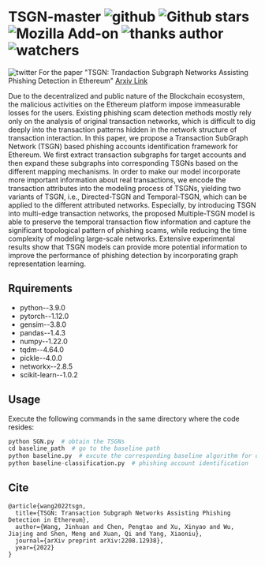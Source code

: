 # TSGN-master        ![github](https://img.shields.io/badge/github-GalateaWang-brightgreen.svg) ![Github stars](https://img.shields.io/github/stars/GalateaWang/TSGN-master.svg) ![Mozilla Add-on](https://img.shields.io/amo/dw/:addonId) ![thanks author](https://img.shields.io/badge/thanksauthor-PengtaoChen-green.svg) ![watchers](https://img.shields.io/github/watchers/galateawang/TSGN-master) 
![twitter](https://img.shields.io/badge/@GalateaWang.svg)
For the paper "TSGN: Trandaction Subgraph Networks Assisting Phishing Detection in Ethereum" [Arxiv Link](https://arxiv.org/pdf/2208.12938.pdf)

Due to the decentralized and public nature of the Blockchain ecosystem, the malicious activities on the Ethereum platform impose immeasurable losses for the users. Existing phishing scam detection methods mostly rely only on the analysis of original transaction networks, which is difficult to dig deeply into the transaction patterns hidden in the network structure of transaction interaction. In this paper, we propose a Transaction SubGraph Network (TSGN) based phishing accounts identification framework for Ethereum. We first extract transaction subgraphs for target accounts and then expand these subgraphs into corresponding TSGNs based on the different mapping mechanisms. In order to make our model incorporate more important information about real transactions, we encode the transaction attributes into the modeling process of TSGNs, yielding two variants of TSGN, i.e., Directed-TSGN and Temporal-TSGN, which can be applied to the different attributed networks. Especially, by introducing TSGN into multi-edge transaction networks, the proposed Multiple-TSGN model is able to preserve the temporal transaction flow information and capture the significant topological pattern of phishing scams, while reducing the time complexity of modeling large-scale networks. Extensive experimental results show that TSGN models can provide more potential information to improve the performance of phishing detection by incorporating graph representation learning.

## Rquirements

- python--3.9.0
- pytorch--1.12.0
- gensim--3.8.0
- pandas--1.4.3
- numpy--1.22.0
- tqdm--4.64.0
- pickle--4.0.0
- networkx--2.8.5
- scikit-learn--1.0.2

## Usage

Execute the following commands in the same directory where the code resides:



```python
python SGN.py  # obtain the TSGNs
cd baseline_path  # go to the baseline path
python baseline.py  # excute the corresponding baseline algorithm for obtaining the transaction ego network embeddings 
python baseline-classification.py  # phishing account identification
```




## Cite

```
@article{wang2022tsgn,
  title={TSGN: Transaction Subgraph Networks Assisting Phishing Detection in Ethereum},
  author={Wang, Jinhuan and Chen, Pengtao and Xu, Xinyao and Wu, Jiajing and Shen, Meng and Xuan, Qi and Yang, Xiaoniu},
  journal={arXiv preprint arXiv:2208.12938},
  year={2022}
}
```
